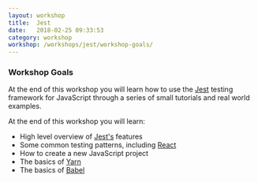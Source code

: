 ```yaml
---
layout: workshop
title:  Jest
date:   2018-02-25 09:33:53
category: workshop
workshop: /workshops/jest/workshop-goals/
---
```


### Workshop Goals

At the end of this workshop you will learn how to use the [Jest](https://facebook.github.io/jest/) testing
framework for JavaScript through a series of small tutorials and real world examples.

At the end of this workshop you will learn:

- High level overview of [Jest's](https://facebook.github.io/jest/) features
- Some common testing patterns, including [React](https://reactjs.org/)
- How to create a new JavaScript project
- The basics of [Yarn](https://yarnpkg.com/en/)
- The basics of [Babel](https://babeljs.io/)
